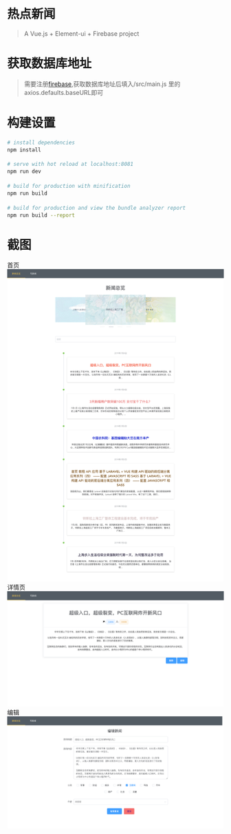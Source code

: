 # 热点新闻

> A Vue.js + Element-ui + Firebase project


# 获取数据库地址

> 需要注册[firebase](https://firebase.google.com/ ""),获取数据库地址后填入/src/main.js 里的axios.defaults.baseURL即可


# 构建设置

``` bash
# install dependencies
npm install

# serve with hot reload at localhost:8081
npm run dev

# build for production with minification
npm run build

# build for production and view the bundle analyzer report
npm run build --report
```

# 截图
首页  
<img src="https://github.com/hellohongtian/vue_news/blob/master/static/club1.png" width='600' alt='首页'>  
详情页  
<img src="https://github.com/hellohongtian/vue_news/blob/master/static/club2.png" width='600' alt='详情页'>  
编辑  
<img src="https://github.com/hellohongtian/vue_news/blob/master/static/club3.png" width='600' alt='编辑'>  